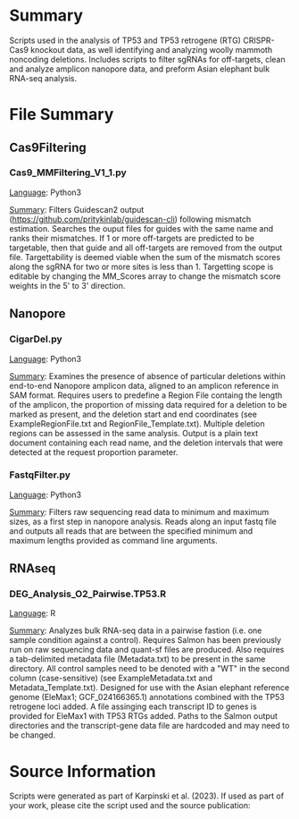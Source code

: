 # Summary
Scripts used in the analysis of TP53 and TP53 retrogene (RTG) CRISPR-Cas9 knockout data, as well identifying and analyzing woolly mammoth noncoding deletions. Includes scripts to filter sgRNAs for off-targets, clean and analyze amplicon nanopore data, and preform Asian elephant bulk RNA-seq analysis.

# File Summary
## Cas9Filtering
### Cas9_MMFiltering_V1_1.py
<ins>Language</ins>: Python3

<ins>Summary</ins>: Filters Guidescan2 output (https://github.com/pritykinlab/guidescan-cli) following mismatch estimation. Searches the ouput files for guides with the same name and ranks their mismatches. If 1 or more off-targets are predicted to be targetable, then that guide and all off-targets are removed from the output file. Targettability is deemed viable when the sum of the mismatch scores along the sgRNA for two or more sites is less than 1. Targetting scope is editable by changing the MM_Scores array to change the mismatch score weights in the 5' to 3' direction. 

## Nanopore
### CigarDel.py
<ins>Language</ins>: Python3

<ins>Summary</ins>: Examines the presence of absence of particular deletions within end-to-end Nanopore amplicon data, aligned to an amplicon reference in SAM format. Requires users to predefine a Region File containg the length of the amplicon, the proportion of missing data required for a deletion to be marked as present, and the deletion start and end coordinates (see ExampleRegionFile.txt and RegionFile_Template.txt). Multiple deletion regions can be assessed in the same analysis. Output is a plain text document containing each read name, and the deletion intervals that were detected at the request proportion parameter. 

### FastqFilter.py
<ins>Language</ins>: Python3

<ins>Summary</ins>: Filters raw sequencing read data to minimum and maximum sizes, as a first step in nanopore analysis. Reads along an input fastq file and outputs all reads that are between the specified minimum and maximum lengths provided as command line arguments. 

## RNAseq
### DEG_Analysis_O2_Pairwise.TP53.R
<ins>Language</ins>: R

<ins>Summary</ins>: Analyzes bulk RNA-seq data in a pairwise fastion (i.e. one sample condition against a control). Requires Salmon has been previously run on raw sequencing data and quant-sf files are produced. Also requires a tab-delimited metadata file (Metadata.txt) to be present in the same directory. All control samples need to be denoted with a "WT" in the second column (case-sensitive) (see ExampleMetadata.txt and Metadata_Template.txt). Designed for use with the Asian elephant reference genome (EleMax1; GCF_024166365.1) annotations combined with the TP53 retrogene loci added. A file assinging each transcript ID to genes is provided for EleMax1 with TP53 RTGs added. Paths to the Salmon output directories and the transcript-gene data file are hardcoded and may need to be changed. 

# Source Information
Scripts were generated as part of Karpinski et al. (2023). If used as part of your work, please cite the script used and the source publication: <DOI>
